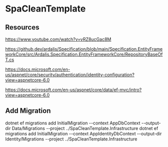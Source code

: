 # SpaCleanTemplate

## Resources

https://www.youtube.com/watch?v=vRZ8ucGac8M



https://github.dev/ardalis/Specification/blob/main/Specification.EntityFrameworkCore/src/Ardalis.Specification.EntityFrameworkCore/RepositoryBaseOfT.cs


https://docs.microsoft.com/en-us/aspnet/core/security/authentication/identity-configuration?view=aspnetcore-6.0

https://docs.microsoft.com/en-us/aspnet/core/data/ef-mvc/intro?view=aspnetcore-6.0



## Add Migration
dotnet ef migrations add InitialMigration --context AppDbContext --output-dir Data/Migrations --project ../SpaCleanTemplate.Infrastructure
dotnet ef migrations add InitialMigration --context AppIdentityDbContext --output-dir Identity/Migrations --project ../SpaCleanTemplate.Infrastructure









